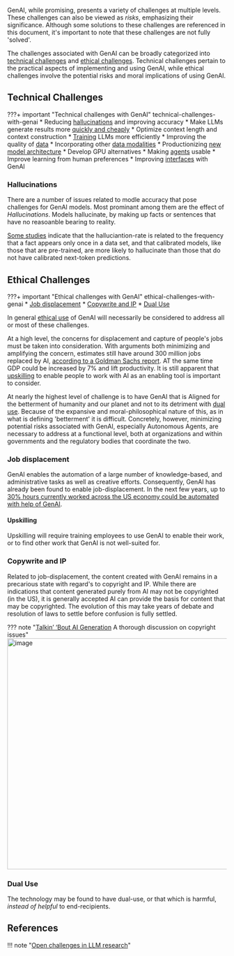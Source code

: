 GenAI, while promising, presents a variety of challenges at multiple levels. These challenges can also be viewed as _risks_, emphasizing their significance. Although some solutions to these challenges are referenced in this document, it's important to note that these challenges are not fully 'solved'. 

The challenges associated with GenAI can be broadly categorized into [technical challenges](#technical-challenges) and [ethical challenges](#ethical-challenges). Technical challenges pertain to the practical aspects of implementing and using GenAI, while ethical challenges involve the potential risks and moral implications of using GenAI. 

## Technical Challenges

???+ important "Technical challenges with GenAI" technical-challenges-with-genai
    * Reducing [hallucinations](#hallucinations) and improving accuracy
    * Make LLMs generate results more [quickly and cheaply](../architectures/generation.md)
    * Optimize context length and context construction
    * [Training](../architectures/training/index.md) LLMs more efficiently 
    * Improving the quality of [data](../data/index.md)
    * Incorporating other [data modalities](../architectures/models/multimodal.md)
    * Productionizing [new model architecture](../architectures/models/developing_architectures.md)
    * Develop GPU alternatives
    * Making [agents](../agents/index.md) usable
    * Improve learning from human preferences
    * Improving [interfaces](../deploying/front_end.md) with GenAI
    
### Hallucinations

There are a number of issues related to modle accuracy that pose challenges for GenAI models. Most prominant among them are the effect of _Hallucinations_. Models hallucinate, by making up facts or sentences that have no reasoanble bearing to reality.

[Some studies](https://arxiv.org/pdf/2311.14648.pdf) indicate that the halluciantion-rate is related to the frequency that a fact appears only once in a data set, and that calibrated models, like those that are pre-trained, are more likely to hallucinate than those that do not have calibrated next-token predictions.

## Ethical Challenges

???+ important "Ethical challenges with GenAI" ethical-challenges-with-genai
    * [Job displacement](#job-displacement)
    * [Copywrite and IP](#copywrite-and-ip)
    * [Dual Use](#dual-use)

In general [ethical use](../../Use/ethically/index.md) of GenAI will necessarily be considered to address all or most of these challenges.

At a high level, the concerns for displacement and capture of people's jobs must be taken into consideration. With arguments both minimizing and amplifying the concern, estimates still have around 300 million jobs replaced by AI, [according to a Goldman Sachs report](https://www.goldmansachs.com/intelligence/pages/generative-ai-could-raise-global-gdp-by-7-percent.html). AT the same time GDP could be increased by 7% and lift productivity. It is still apparent that [upskilling](#upskilling) to enable people to work with AI as an enabling tool is important to consider.

At nearly the highest level of challenge is to have GenAI that is Aligned for the betterment of humanity and our planet and not to its detriment with [dual use](#dual-use). Because of the expansive and moral-philosophical nature of this, as in what is defining 'betterment' it is difficult. Concretely, however, minimizing potential risks associated with GenAI, especially Autonomous Agents, are necessary to address at a functional level, both at organizations and within governments and the regulatory bodies that coordinate the two.


### Job displacement

GenAI enables the automation of a large number of knowledge-based, and administrative tasks as well as creative efforts. Consequently, GenAI has already been found to enable job-displacement. In the next few years, up to [30% hours currently worked across the US economy could be automated with help of GenAI](https://www.mckinsey.com/mgi/our-research/generative-ai-and-the-future-of-work-in-america). 

#### Upskilling

Upskilling will require training employees to use GenAI to enable their work, or to find other work that GenAI is not well-suited for.

### Copywrite and IP

Related to job-displacement, the content created with GenAI remains in a precarious state with regard's to copyright and IP. While there are indications that content generated purely from AI may not be copyrighted (in the US), it is generally accepted AI can provide the basis for content that may be copyrighted. The evolution of this may take years of debate and resolution of laws to settle before confusion is fully settled.

??? note "[Talkin’ ‘Bout AI Generation](https://papers.ssrn.com/sol3/papers.cfm?abstract_id=4523551) A thorough discussion on copyright issues"
    <img width="529" alt="image" src="https://github.com/ianderrington/genai/assets/76016868/75a1b0e9-7d4b-4db2-a0ee-f18890cce403">


### Dual Use

The technology may be found to have dual-use, or that which is harmful, _instead of helpful_ to end-recipients. 

## References

!!! note "[Open challenges in LLM research](LLMhttps://huyenchip.com/2023/08/16/llm-research-open-challenges.html#5_design_a_new_model_architecture)"